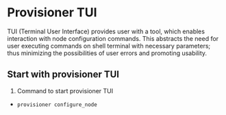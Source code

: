 # Provisioner TUI

TUI (Terminal User Interface) provides user with a tool, which enables interaction with node configuration commands. This abstracts the need for user executing commands on shell terminal with necessary parameters; thus minimizing the possibilities of user errors and promoting usability.

## Start with provisioner TUI

 1. Command to start provisioner TUI

 -  `provisioner configure_node`
